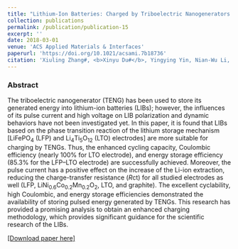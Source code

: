 ```yaml
---
title: "Lithium-Ion Batteries: Charged by Triboelectric Nanogenerators with Pulsed Output Based on the Enhanced Cycling Stability"
collection: publications
permalink: /publication/publication-15
excerpt: ''
date: 2018-03-01
venue: 'ACS Applied Materials & Interfaces'
paperurl: 'https://doi.org/10.1021/acsami.7b18736'
citation: 'Xiuling Zhang#, <b>Xinyu Du#</b>, Yingying Yin, Nian-Wu Li, Wei Fan, Ran Cao, Weihua Xu, Chi Zhang, Congju Li, "Lithium-Ion Batteries: Charged by Triboelectric Nanogenerators with Pulsed Output Based on the Enhanced Cycling Stability", <b><i>ACS Appl. Mater. Interfaces</i></b> <b>10(10),</b> 8676-8684 (2018)'
---
```

### Abstract

The triboelectric nanogenerator (TENG) has been used to store its generated energy into lithium-ion batteries (LIBs); however, the influences of its pulse current and high voltage on LIB polarization and dynamic behaviors have not been investigated yet. In this paper, it is found that LIBs based on the phase transition reaction of the lithium storage mechanism [LiFePO<sub>4</sub> (LFP) and Li<sub>4</sub>Ti<sub>5</sub>O<sub>12</sub> (LTO) electrodes] are more suitable for charging by TENGs. Thus, the enhanced cycling capacity, Coulombic efficiency (nearly 100% for LTO electrode), and energy storage efficiency (85.3% for the LFP–LTO electrode) are successfully achieved. Moreover, the pulse current has a positive effect on the increase of the Li-ion extraction, reducing the charge-transfer resistance (*R*ct) for all studied electrodes as well (LFP, LiNi<sub>0.6</sub>Co<sub>0.2</sub>Mn<sub>0.2</sub>O<sub>2</sub>, LTO, and graphite). The excellent cyclability, high Coulombic, and energy storage efficiencies demonstrated the availability of storing pulsed energy generated by TENGs. This research has provided a promising analysis to obtain an enhanced charging methodology, which provides significant guidance for the scientific research of the LIBs.

[[Download paper here]](https://doi.org/10.1021/acsami.7b18736)